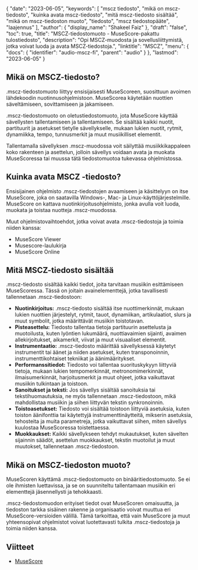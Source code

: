 {
  "date": "2023-06-05",
  "keywords": [
"mscz tiedosto",
"mikä on mscz-tiedosto",
"kuinka avata mscz-tiedosto",
"mitä mscz-tiedosto sisältää",
"mikä on mscz-tiedoston muoto",
"tiedosto",
"mscz tiedostopääte",
"laajennus"
],
  "author": {
    "display_name": "Shakeel Faiz"
},
  "draft": "false",
  "toc": true,
  "title": "MSCZ-tiedostomuoto - MuseScore-pakattu tulostiedosto",
  "description": "Opi MSCZ-muodosta ja sovellusliittymistä, jotka voivat luoda ja avata MSCZ-tiedostoja.",
  "linktitle": "MSCZ",
  "menu": {
    "docs": {
      "identifier": "audio-mscz-fi",
      "parent": "audio"
}
},
  "lastmod": "2023-06-05"
}

## Mikä on MSCZ-tiedosto?

.mscz-tiedostomuoto liittyy ensisijaisesti MuseScoreen, suosittuun avoimen lähdekoodin nuotinnusohjelmistoon. MuseScorea käytetään nuottien säveltämiseen, sovittamiseen ja jakamiseen.

.mscz-tiedostomuoto on oletustiedostomuoto, jota MuseScore käyttää sävellysten tallentamiseen ja tallentamiseen. Se sisältää kaikki nuotit, partituurit ja asetukset tietylle sävellykselle, mukaan lukien nuotit, rytmit, dynamiikka, tempo, tunnusmerkit ja muut musiikilliset elementit.

Tallentamalla sävellyksen .mscz-muodossa voit säilyttää musiikkikappaleen koko rakenteen ja asettelun, jolloin sävellys voidaan avata ja muokata MuseScoressa tai muussa tätä tiedostomuotoa tukevassa ohjelmistossa.

## Kuinka avata MSCZ -tiedosto?

Ensisijainen ohjelmisto .mscz-tiedostojen avaamiseen ja käsittelyyn on itse MuseScore, joka on saatavilla Windows-, Mac- ja Linux-käyttöjärjestelmille. MuseScore on kattava nuotinkirjoitusohjelmisto, jonka avulla voit luoda, muokata ja toistaa nuotteja .mscz-muodossa.

Muut ohjelmistovaihtoehdot, jotka voivat avata .mscz-tiedostoja ja toimia niiden kanssa:

- MuseScore Viewer
- Musescore-laulukirja
- MuseScore Online

## Mitä MSCZ-tiedosto sisältää

.mscz-tiedosto sisältää kaikki tiedot, joita tarvitaan musiikin esittämiseen MuseScoressa. Tässä on joitain avainelementtejä, jotka tavallisesti tallennetaan .mscz-tiedostoon:

- **Nuotinkirjoitus:** .mscz-tiedosto sisältää itse nuottimerkinnät, mukaan lukien nuottien järjestelyt, rytmit, tauot, dynamiikan, artikulaatiot, slurs ja muut symbolit, jotka määrittävät musiikin toistotavan.
- **Pisteasettelu:** Tiedosto tallentaa tietoja partituurin asettelusta ja muotoilusta, kuten lyöntien lukumäärä, nuottiavaimien sijainti, avaimen allekirjoitukset, aikamerkit, viivat ja muut visuaaliset elementit.
- **Instrumentaatio:** .mscz-tiedosto määrittää sävellyksessä käytetyt instrumentit tai äänet ja niiden asetukset, kuten transponoinnin, instrumenttikohtaiset tekniikat ja äänimääritykset.
- **Performanssitiedot:** Tiedosto voi tallentaa suorituskykyyn liittyviä tietoja, mukaan lukien tempomerkinnät, metronomimerkinnät, ilmaisumerkinnät, harjoitusmerkit ja muut ohjeet, jotka vaikuttavat musiikin tulkintaan ja toistoon.
- **Sanoitukset ja teksti:** Jos sävellys sisältää sanoituksia tai tekstihuomautuksia, ne myös tallennetaan .mscz-tiedostoon, mikä mahdollistaa musiikin ja siihen liittyvän tekstin synkronoinnin.
- **Toistoasetukset:** Tiedosto voi sisältää toistoon liittyviä asetuksia, kuten toiston äänifonttia tai käytettyjä instrumenttinäytteitä, mikserin asetuksia, tehosteita ja muita parametreja, jotka vaikuttavat siihen, miten sävellys kuulostaa MuseScoressa toistettaessa.
- **Muokkaukset:** Kaikki sävellykseen tehdyt mukautukset, kuten sävelten sijainnin säädöt, asettelun muokkaukset, tekstin muotoilut ja muut muutokset, tallennetaan .mscz-tiedostoon.

## Mikä on MSCZ-tiedoston muoto?

MuseScoren käyttämä .mscz-tiedostomuoto on binääritiedostomuoto. Se ei ole ihmisten luettavissa, ja se on suunniteltu tallentamaan musiikin eri elementtejä jäsennellysti ja tehokkaasti.

.mscz-tiedostomuodon erityiset tiedot ovat MuseScoren omaisuutta, ja tiedoston tarkka sisäinen rakenne ja organisaatio voivat muuttua eri MuseScore-versioiden välillä. Tämä tarkoittaa, että vain MuseScore ja muut yhteensopivat ohjelmistot voivat luotettavasti tulkita .mscz-tiedostoja ja toimia niiden kanssa.

## Viitteet
* [MuseScore](https://en.wikipedia.org/wiki/MuseScore)


